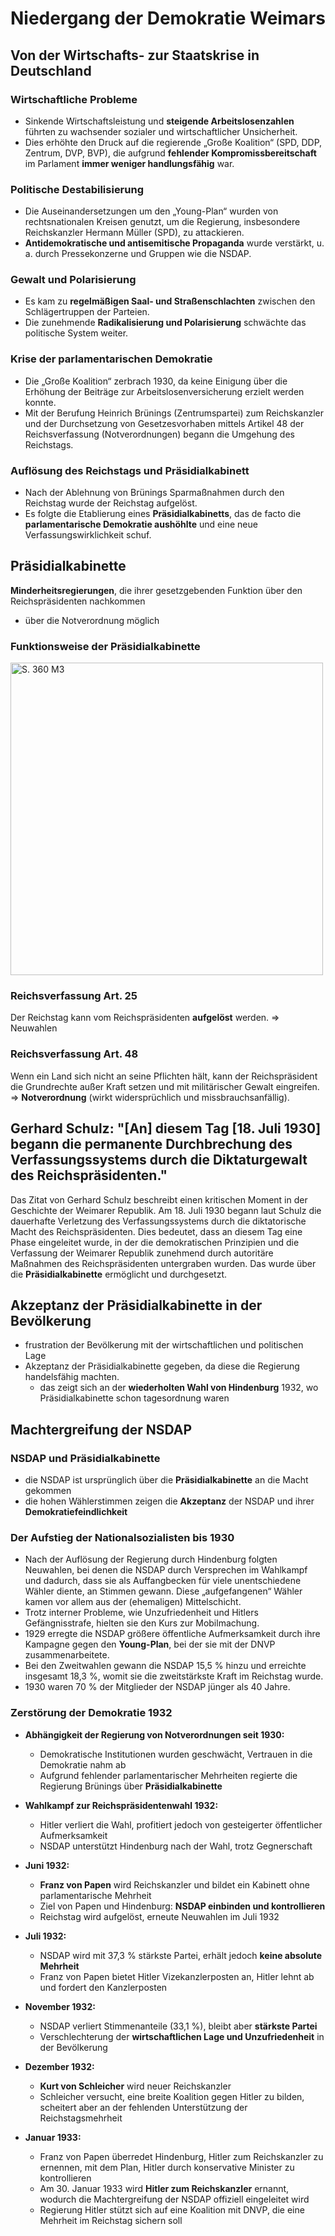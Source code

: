 # Niedergang der Demokratie Weimars

## Von der Wirtschafts- zur Staatskrise in Deutschland

### Wirtschaftliche Probleme

- Sinkende Wirtschaftsleistung und **steigende Arbeitslosenzahlen** führten zu wachsender sozialer und wirtschaftlicher Unsicherheit.
- Dies erhöhte den Druck auf die regierende „Große Koalition“ (SPD, DDP, Zentrum, DVP, BVP), die aufgrund **fehlender Kompromissbereitschaft** im Parlament **immer weniger handlungsfähig** war.

### Politische Destabilisierung

- Die Auseinandersetzungen um den „Young-Plan“ wurden von rechtsnationalen Kreisen genutzt, um die Regierung, insbesondere Reichskanzler Hermann Müller (SPD), zu attackieren.
- **Antidemokratische und antisemitische Propaganda** wurde verstärkt, u. a. durch Pressekonzerne und Gruppen wie die NSDAP.

### Gewalt und Polarisierung

- Es kam zu **regelmäßigen Saal- und Straßenschlachten** zwischen den Schlägertruppen der Parteien.
- Die zunehmende **Radikalisierung und Polarisierung** schwächte das politische System weiter.

### Krise der parlamentarischen Demokratie

- Die „Große Koalition“ zerbrach 1930, da keine Einigung über die Erhöhung der Beiträge zur Arbeitslosenversicherung erzielt werden konnte.
- Mit der Berufung Heinrich Brünings (Zentrumspartei) zum Reichskanzler und der Durchsetzung von Gesetzesvorhaben mittels Artikel 48 der Reichsverfassung (Notverordnungen) begann die Umgehung des Reichstags.

### Auflösung des Reichstags und Präsidialkabinett

- Nach der Ablehnung von Brünings Sparmaßnahmen durch den Reichstag wurde der Reichstag aufgelöst.
- Es folgte die Etablierung eines **Präsidialkabinetts**, das de facto die **parlamentarische Demokratie aushöhlte** und eine neue Verfassungswirklichkeit schuf.

## Präsidialkabinette

**Minderheitsregierungen**, die ihrer gesetzgebenden Funktion über den Reichspräsidenten nachkommen

- über die Notverordnung möglich

### Funktionsweise der Präsidialkabinette

<img src="../../../images/Präsidialkabinette.jpg" alt="S. 360 M3" width="500" />

### Reichsverfassung Art. 25

Der Reichstag kann vom Reichspräsidenten **aufgelöst** werden. => Neuwahlen

### Reichsverfassung Art. 48

Wenn ein Land sich nicht an seine Pflichten hält, kann der Reichspräsident die Grundrechte außer Kraft setzen und mit militärischer Gewalt eingreifen. => **Notverordnung** (wirkt widersprüchlich und missbrauchsanfällig).

## Gerhard Schulz: "[An] diesem Tag [18. Juli 1930] begann die permanente Durchbrechung des Verfassungssystems durch die Diktaturgewalt des Reichspräsidenten."

Das Zitat von Gerhard Schulz beschreibt einen kritischen Moment in der Geschichte der Weimarer Republik. Am 18. Juli 1930 begann laut Schulz die dauerhafte Verletzung des Verfassungssystems durch die diktatorische Macht des Reichspräsidenten. Dies bedeutet, dass an diesem Tag eine Phase eingeleitet wurde, in der die demokratischen Prinzipien und die Verfassung der Weimarer Republik zunehmend durch autoritäre Maßnahmen des Reichspräsidenten untergraben wurden. Das wurde über die **Präsidialkabinette** ermöglicht und durchgesetzt.

## Akzeptanz der Präsidialkabinette in der Bevölkerung

- frustration der Bevölkerung mit der wirtschaftlichen und politischen Lage
- Akzeptanz der Präsidialkabinette gegeben, da diese die Regierung handelsfähig machten.
  - das zeigt sich an der **wiederholten Wahl von Hindenburg** 1932, wo Präsidialkabinette schon tagesordnung waren

## Machtergreifung der NSDAP

### NSDAP und Präsidialkabinette

- die NSDAP ist ursprünglich über die **Präsidialkabinette** an die Macht gekommen
- die hohen Wählerstimmen zeigen die **Akzeptanz** der NSDAP und ihrer **Demokratiefeindlichkeit**

### Der Aufstieg der Nationalsozialisten bis 1930

- Nach der Auflösung der Regierung durch Hindenburg folgten Neuwahlen, bei denen die NSDAP durch Versprechen im Wahlkampf und dadurch, dass sie als Auffangbecken für viele unentschiedene Wähler diente, an Stimmen gewann. Diese „aufgefangenen“ Wähler kamen vor allem aus der (ehemaligen) Mittelschicht.
- Trotz interner Probleme, wie Unzufriedenheit und Hitlers Gefängnisstrafe, hielten sie den Kurs zur Mobilmachung.
- 1929 erregte die NSDAP größere öffentliche Aufmerksamkeit durch ihre Kampagne gegen den **Young-Plan**, bei der sie mit der DNVP zusammenarbeitete.
- Bei den Zweitwahlen gewann die NSDAP 15,5 % hinzu und erreichte insgesamt 18,3 %, womit sie die zweitstärkste Kraft im Reichstag wurde.
- 1930 waren 70 % der Mitglieder der NSDAP jünger als 40 Jahre.

### Zerstörung der Demokratie 1932

- **Abhängigkeit der Regierung von Notverordnungen seit 1930:**

  - Demokratische Institutionen wurden geschwächt, Vertrauen in die Demokratie nahm ab
  - Aufgrund fehlender parlamentarischer Mehrheiten regierte die Regierung Brünings über **Präsidialkabinette**

- **Wahlkampf zur Reichspräsidentenwahl 1932:**

  - Hitler verliert die Wahl, profitiert jedoch von gesteigerter öffentlicher Aufmerksamkeit
  - NSDAP unterstützt Hindenburg nach der Wahl, trotz Gegnerschaft

- **Juni 1932:**

  - **Franz von Papen** wird Reichskanzler und bildet ein Kabinett ohne parlamentarische Mehrheit
  - Ziel von Papen und Hindenburg: **NSDAP einbinden und kontrollieren**
  - Reichstag wird aufgelöst, erneute Neuwahlen im Juli 1932

- **Juli 1932:**

  - NSDAP wird mit 37,3 % stärkste Partei, erhält jedoch **keine absolute Mehrheit**
  - Franz von Papen bietet Hitler Vizekanzlerposten an, Hitler lehnt ab und fordert den Kanzlerposten

- **November 1932:**

  - NSDAP verliert Stimmenanteile (33,1 %), bleibt aber **stärkste Partei**
  - Verschlechterung der **wirtschaftlichen Lage und Unzufriedenheit** in der Bevölkerung

- **Dezember 1932:**

  - **Kurt von Schleicher** wird neuer Reichskanzler
  - Schleicher versucht, eine breite Koalition gegen Hitler zu bilden, scheitert aber an der fehlenden Unterstützung der Reichstagsmehrheit

- **Januar 1933:**

  - Franz von Papen überredet Hindenburg, Hitler zum Reichskanzler zu ernennen, mit dem Plan, Hitler durch konservative Minister zu kontrollieren
  - Am 30. Januar 1933 wird **Hitler zum Reichskanzler** ernannt, wodurch die Machtergreifung der NSDAP offiziell eingeleitet wird
  - Regierung Hitler stützt sich auf eine Koalition mit DNVP, die eine Mehrheit im Reichstag sichern soll
